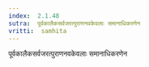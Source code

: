 ```yaml
---
index:  2.1.48
sutra:  पूर्वकालैकसर्वजरत्पुराणनवकेवलाः समानाधिकरणेन
vritti:  samhita 
---
```


पूर्वकालैकसर्वजरत्पुराणनवकेवलाः समानाधिकरणेन

